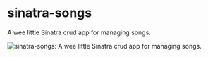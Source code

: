 # sinatra-songs
A wee little Sinatra crud app for managing songs.

![sinatra-songs: A wee little Sinatra crud app for managing songs.](https://github.com/timrourke/WDI_Chi_Darth_Vader/blob/master/05_full_stack_sinatra/d02/Tim_Rourke/sinatra-songs/screenshot.jpg)

